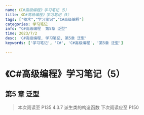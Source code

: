 ```yaml
---
name: 《C#高级编程》学习笔记（5）
title: 《C#高级编程》学习笔记（5）
tags: ["技术","学习笔记","C#高级编程"]
categories: 学习笔记
info: "C#高级编程  第5章 泛型"
time: 2023/7/2
desc: 'C#高级编程, 学习笔记, 第5章 泛型'
keywords: ['学习笔记', 'C#', 'C#高级编程', '第5章 泛型']

---
```


#  《C#高级编程》学习笔记（5）

## 第5 章 泛型



> 本次阅读至 P135  4.3.7 派生类的构造函数 下次阅读应至 P150